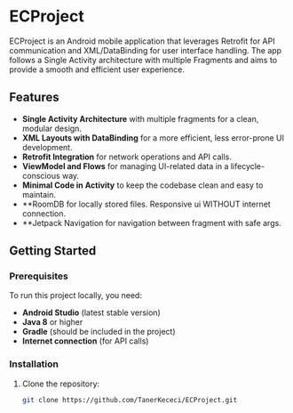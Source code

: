 # ECProject

ECProject is an Android mobile application that leverages Retrofit for API communication and XML/DataBinding for user interface handling. The app follows a Single Activity architecture with multiple Fragments and aims to provide a smooth and efficient user experience.

## Features

- **Single Activity Architecture** with multiple fragments for a clean, modular design.
- **XML Layouts with DataBinding** for a more efficient, less error-prone UI development.
- **Retrofit Integration** for network operations and API calls.
- **ViewModel and Flows** for managing UI-related data in a lifecycle-conscious way.
- **Minimal Code in Activity** to keep the codebase clean and easy to maintain.
- **RoomDB for locally stored files. Responsive ui WITHOUT internet connection.
- **Jetpack Navigation for navigation between fragment with safe args.

## Getting Started

### Prerequisites

To run this project locally, you need:

- **Android Studio** (latest stable version)
- **Java 8** or higher
- **Gradle** (should be included in the project)
- **Internet connection** (for API calls)

### Installation

1. Clone the repository:
   ```bash
   git clone https://github.com/TanerKececi/ECProject.git
